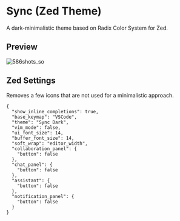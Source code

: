 # Sync (Zed Theme)
A dark-minimalistic theme based on Radix Color System for Zed.

## Preview
![586shots_so](https://github.com/rollsmorr1/sync-zed-theme/assets/55561695/cf281515-5e78-4321-81cb-be2106aff881)

## Zed Settings
Removes a few icons that are not used for a minimalistic approach.
```
{
  "show_inline_completions": true,
  "base_keymap": "VSCode",
  "theme": "Sync Dark",
  "vim_mode": false,
  "ui_font_size": 14,
  "buffer_font_size": 14,
  "soft_wrap": "editor_width",
  "collaboration_panel": {
    "button": false
  },
  "chat_panel": {
    "button": false
  },
  "assistant": {
    "button": false
  },
  "notification_panel": {
    "button": false
  }
}
```
